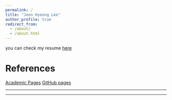 ```yaml
---
permalink: /
title: "Jeon Hyeong Lee"
author_profile: true
redirect_from:
  - /about/
  - /about.html
---
```


you can check my resume [here](../_data/cv.pdf)

References
======


[Academic Pages](https://github.com/academicpages/academicpages.github.io)
[GitHub pages](https://pages.github.com/)




------


** **




